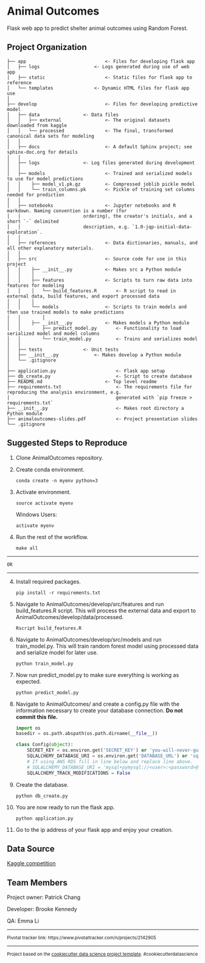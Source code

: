 Animal Outcomes
==============================

Flask web app to predict shelter animal outcomes using Random Forest.

Project Organization
------------
	├── app	                			<- Files for developing flask app
	│   ├── logs					<- Logs generated during use of web app 
	│   ├── static      				<- Static files for flask app to reference
	│   └── templates				<- Dynamic HTML files for flask app use
	│
	├── develop          				<- Files for developing predictive model	
	│	├── data				<- Data files
	│	│   ├── external    			<- The original datasets downloaded from kaggle
	│	│   └── processed   			<- The final, transformed canonical data sets for modeling
	│	│			
	│	├── docs            			<- A default Sphinx project; see sphinx-doc.org for details
	│	│			
	│	├── logs				<- Log files generated during development
	│	│
	│	├── models            	 		<- Trained and serialized models to use for model predictions
	│	│    ├── model_v1.pk.gz			<- Compressed joblib pickle model
	│	│    └── train_columns.pk		<- Pickle of training set columns needed for prediction
	│	│
	│	├── notebooks          			<- Jupyter notebooks and R markdown. Naming convention is a number (for 
	│	│						ordering), the creator's initials, and a short `-` delimited
	│	│						description, e.g. `1.0-jqp-initial-data-exploration`.
	│	│
	│	├── references        	 		<- Data dictionaries, manuals, and all other explanatory materials.
	│	│
	│	├── src                			<- Source code for use in this project
	│	│    ├── __init__.py    		<- Makes src a Python module
	│	│    │ 
	│	│    ├── features      			<- Scripts to turn raw data into features for modeling
	│	│    │   └── build_features.R		<- R script to read in external data, build features, and export processed data
	│	│    │
	│	│    └── models         		<- Scripts to train models and then use trained models to make predictions
	│	│        │   
	│ 	│ 	 ├── __init__.py    		<- Makes models a Python module
	│	│        ├── predict_model.py		<- Functionality to load serialized model and model columns
	│	│        └── train_model.py     	<- Trains and serializes model
	│	│ 
	│ 	├── tests				<- Unit tests
	│ 	├── __init__.py    			<- Makes develop a Python module
	│	└── .gitignore	
	│
	├── application.py              		<- Flask app setup       
	├── db_create.py             			<- Script to create database 
	├── README.md              			<- Top level readme
	├── requirements.txt            		<- The requirements file for reproducing the analysis environment, e.g.
	│	                      	   			generated with `pip freeze > requirements.txt`
	├── __init__.py              			<- Makes root directory a Python module
	├── animaloutcomes-slides.pdf			<- Project presentation slides
	└── .gitignore					
	
Suggested Steps	to Reproduce	
--------

1. Clone AnimalOutcomes repository.

2. Create conda environment. 

    `conda create -n myenv python=3`
    
3. Activate environment.

    `source activate myenv`
	
   Windows Users:

    `activate myenv`
    
4. Run the rest of the workflow. 

    `make all`   
    
----------------------------------------    
    OR
----------------------------------------

4. Install required packages. 

    `pip install -r requirements.txt`

5. Navigate to AnimalOutcomes/develop/src/features and run build_features.R script. This will process the external data and export to AnimalOutcomes/develop/data/processed.

	`Rscript build_features.R`
	
6. Navigate to AnimalOutcomes/develop/src/models and run train_model.py. This will train random forest model using processed data and serialize model for later use.

	`python train_model.py`
	
7. Now run predict_model.py to make sure everything is working as expected.

	`python predict_model.py`
	
8. Navigate to AnimalOutcomes/ and create a config.py file with the information necessary to create your database connection. **Do not commit this file.** 
     
    ```python
	import os
	basedir = os.path.abspath(os.path.dirname(__file__))

	class Config(object):
		SECRET_KEY = os.environ.get('SECRET_KEY') or 'you-will-never-guess'
		SQLALCHEMY_DATABASE_URI = os.environ.get('DATABASE_URL') or 'sqlite:///' + os.path.join(basedir, 'app.db')
		# If using AWS RDS fill in line below and replace line above.
		# SQLALCHEMY_DATABASE_URI = 'mysql+pymysql://<user>:<password>@<endpoint>/<database name>'
		SQLALCHEMY_TRACK_MODIFICATIONS = False
    ``` 
9. Create the database.

	`python db_create.py`
	
10. You are now ready to run the flask app.

	`python application.py`
	
11. Go to the ip address of your flask app and enjoy your creation.

Data Source
--------
[Kaggle competition](https://www.kaggle.com/c/shelter-animal-outcomes/data)

Team Members
--------

<p>Project owner: Patrick Chang</p>
<p>Developer: Brooke Kennedy</p>
<p>QA: Emma Li</p>

--------

<p><small>Pivotal tracker link: https://www.pivotaltracker.com/n/projects/2142905</small></p>

--------

<p><small>Project based on the <a target="_blank" href="https://drivendata.github.io/cookiecutter-data-science/">cookiecutter data science project template</a>. #cookiecutterdatascience</small></p>
